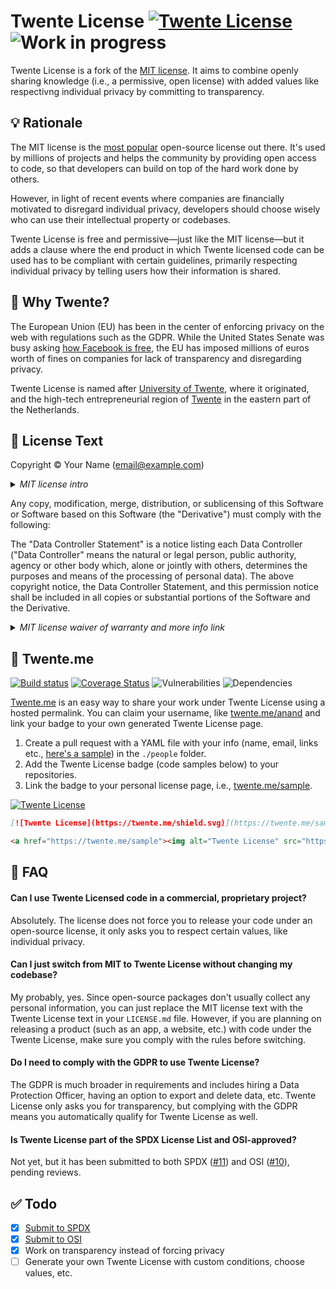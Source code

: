 # Twente License [![Twente License](https://twente.me/shield.svg)](https://twente.me) ![Work in progress](https://img.shields.io/badge/work%20in-progress-green.svg)

Twente License is a fork of the [MIT license](https://opensource.org/licenses/MIT). It aims to combine openly sharing knowledge (i.e., a permissive, open license) with added values like respectivng individual privacy by committing to transparency.

## 💡 Rationale

The MIT license is the [most popular](https://github.blog/2015-03-09-open-source-license-usage-on-github-com/) open-source license out there. It's used by millions of projects and helps the community by providing open access to code, so that developers can build on top of the hard work done by others.

However, in light of recent events where companies are financially motivated to disregard individual privacy, developers should choose wisely who can use their intellectual property or codebases.

Twente License is free and permissive—just like the MIT license—but it adds a clause where the end product in which Twente licensed code can be used has to be compliant with certain guidelines, primarily respecting individual privacy by telling users how their information is shared.

## 🐎 Why Twente?

The European Union (EU) has been in the center of enforcing privacy on the web with regulations such as the GDPR. While the United States Senate was busy asking [how Facebook is free](https://www.youtube.com/watch?v=n2H8wx1aBiQ), the EU has imposed millions of euros worth of fines on companies for lack of transparency and disregarding privacy.

Twente License is named after [University of Twente](https://utwente.nl/en/?utm_source=twente-license&utm_medium=github&utm_campaign=README&utm_term=anand-chowdhary), where it originated, and the high-tech entrepreneurial region of [Twente](https://www.visittwente.com/?utm_source=twente-license&utm_medium=github&utm_campaign=README&utm_term=anand-chowdhary) in the eastern part of the Netherlands.

## 📝 License Text

Copyright &copy; Your Name (email@example.com)

<details>
<summary><em>MIT license intro</em></summary>
<p>Permission is hereby granted, free of charge, to any person obtaining a copy of this software and associated documentation files (the "Software"), to deal in the Software without restriction, including without limitation the rights to use, copy, modify, merge, publish, distribute, sublicense, and/or sell copies of the Software, and to permit persons to whom the Software is furnished to do so, subject to the following conditions:</p>
</details>  

Any copy, modification, merge, distribution, or sublicensing of this Software or Software based on this Software (the "Derivative")  must comply with the following:

The "Data Controller Statement" is a notice listing each Data Controller ("Data Controller" means the natural or legal person, public authority, agency or other body which, alone or jointly with others, determines the purposes and means of the processing of personal data). The above copyright notice, the Data Controller Statement, and this permission notice shall be included in all copies or substantial portions of the Software and the Derivative.

<details>
<summary><em>MIT license waiver of warranty and more info link</em></summary>
<p>THE SOFTWARE IS PROVIDED "AS IS", WITHOUT WARRANTY OF ANY KIND, EXPRESS OR IMPLIED, INCLUDING BUT NOT LIMITED TO THE WARRANTIES OF MERCHANTABILITY, FITNESS FOR A PARTICULAR PURPOSE AND NONINFRINGEMENT. IN NO EVENT SHALL THE AUTHORS OR COPYRIGHT HOLDERS BE LIABLE FOR ANY CLAIM, DAMAGES OR OTHER LIABILITY, WHETHER IN AN ACTION OF CONTRACT, TORT OR OTHERWISE, ARISING FROM, OUT OF OR IN CONNECTION WITH THE SOFTWARE OR THE USE OR OTHER DEALINGS IN THE SOFTWARE.</p>
<p>For more information, please refer to <a href="https://twente.me">https://twente.me</a>.
</details>

## 🔗 Twente.me

[![Build status](https://api.travis-ci.org/AnandChowdhary/twente-license.svg?branch=master)](https://travis-ci.org/AnandChowdhary/twente-license/)
[![Coverage Status](https://coveralls.io/repos/github/AnandChowdhary/twente-license/badge.svg?branch=master)](https://coveralls.io/github/AnandChowdhary/twente-license?branch=master)
![Vulnerabilities](https://img.shields.io/snyk/vulnerabilities/github/AnandChowdhary/twente-license.svg)
![Dependencies](https://img.shields.io/david/dev/AnandChowdhary/twente-license.svg)

[Twente.me](https://twente.me) is an easy way to share your work under Twente License using a hosted permalink. You can claim your username, like [twente.me/anand](https://twente.me/anand) and link your badge to your own generated Twente License page.

1. Create a pull request with a YAML file with your info (name, email, links etc., [here's a sample](https://github.com/AnandChowdhary/twente-license/blob/master/people/sample.yml)) in the `./people` folder.
2. Add the Twente License badge (code samples below) to your repositories.
3. Link the badge to your personal license page, i.e., [twente.me/sample](https://twente.me/sample).

[![Twente License](https://twente.me/shield.svg)](https://twente.me/sample)

```md
[![Twente License](https://twente.me/shield.svg)](https://twente.me/sample)
```

```html
<a href="https://twente.me/sample"><img alt="Twente License" src="https://twente.me/shield.svg"></a>
```

## 🤔 FAQ

#### Can I use Twente Licensed code in a commercial, proprietary project?

Absolutely. The license does not force you to release your code under an open-source license, it only asks you to respect certain values, like individual privacy.

#### Can I just switch from MIT to Twente License without changing my codebase?

My probably, yes. Since open-source packages don't usually collect any personal information, you can just replace the MIT license text with the Twente License text in your `LICENSE.md` file. However, if you are planning on releasing a product (such as an app, a website, etc.) with code under the Twente License, make sure you comply with the rules before switching.

#### Do I need to comply with the GDPR to use Twente License?

The GDPR is much broader in requirements and includes hiring a Data Protection Officer, having an option to export and delete data, etc. Twente License only asks you for transparency, but complying with the GDPR means you automatically qualify for Twente License as well.

#### Is Twente License part of the SPDX License List and OSI-approved?

Not yet, but it has been submitted to both SPDX ([#11](https://github.com/AnandChowdhary/twente-license/issues/11)) and OSI ([#10](https://github.com/AnandChowdhary/twente-license/issues/10)), pending reviews.

## ✅ Todo

- [x] [Submit to SPDX](https://github.com/spdx/license-list-XML/blob/master/CONTRIBUTING.md)
- [x] [Submit to OSI](https://opensource.org/approval)
- [x] Work on transparency instead of forcing privacy
- [ ] Generate your own Twente License with custom conditions, choose values, etc.
